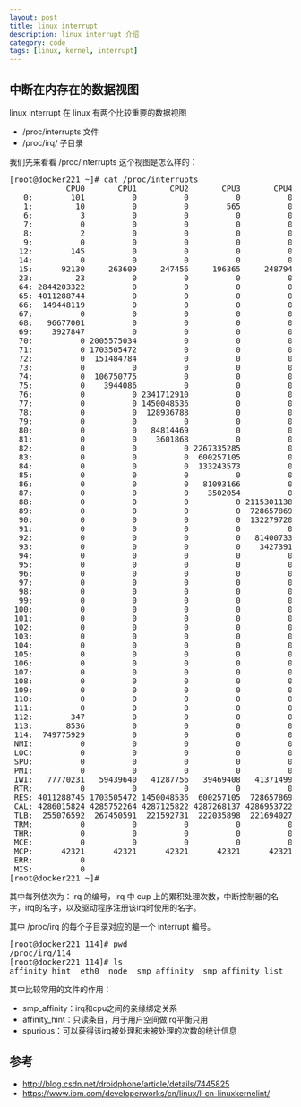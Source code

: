 ```yaml
---
layout: post
title: linux interrupt
description: linux interrupt 介绍
category: code
tags: [linux, kernel, interrupt]
---
```

## 中断在内存在的数据视图
linux interrupt 在 linux 有两个比较重要的数据视图

- /proc/interrupts 文件 
- /proc/irq/ 子目录

我们先来看看 /proc/interrupts 这个视图是怎么样的：

<pre class="nowordwrap">
[root@docker221 ~]# cat /proc/interrupts 
            CPU0       CPU1       CPU2       CPU3       CPU4       CPU5       CPU6       CPU7       
   0:        101          0          0          0          0          0          0          0   IO-APIC-edge      timer
   1:         10          0          0        565          0          0          0          0  xen-pirq-ioapic-edge  i8042
   6:          3          0          0          0          0          0          0          0  xen-pirq-ioapic-edge  floppy
   7:          0          0          0          0          0          0          0          0  xen-pirq-ioapic-edge  parport0
   8:          2          0          0          0          0          0          0          0  xen-pirq-ioapic-edge  rtc0
   9:          0          0          0          0          0          0          0          0   IO-APIC-fasteoi   acpi
  12:        145          0          0          0          0          0          0        669  xen-pirq-ioapic-edge  i8042
  14:          0          0          0          0          0          0          0          0   IO-APIC-edge      ata_piix
  15:      92130     263609     247456     196365     248794     114265     192813   17237957   IO-APIC-edge      ata_piix
  23:         23          0          0          0          0          0          0         13  xen-pirq-ioapic-level  uhci_hcd:usb1
  64: 2844203322          0          0          0          0          0          0          0  xen-percpu-virq      timer0
  65: 4011288744          0          0          0          0          0          0          0  xen-percpu-ipi       resched0
  66:  149448119          0          0          0          0          0          0          0  xen-percpu-ipi       callfunc0
  67:          0          0          0          0          0          0          0          0  xen-percpu-virq      debug0
  68:   96677001          0          0          0          0          0          0          0  xen-percpu-ipi       callfuncsingle0
  69:    3927847          0          0          0          0          0          0          0  xen-percpu-ipi       spinlock0
  70:          0 2005575034          0          0          0          0          0          0  xen-percpu-virq      timer1
  71:          0 1703505472          0          0          0          0          0          0  xen-percpu-ipi       resched1
  72:          0  151484784          0          0          0          0          0          0  xen-percpu-ipi       callfunc1
  73:          0          0          0          0          0          0          0          0  xen-percpu-virq      debug1
  74:          0  106750775          0          0          0          0          0          0  xen-percpu-ipi       callfuncsingle1
  75:          0    3944086          0          0          0          0          0          0  xen-percpu-ipi       spinlock1
  76:          0          0 2341712910          0          0          0          0          0  xen-percpu-virq      timer2
  77:          0          0 1450048536          0          0          0          0          0  xen-percpu-ipi       resched2
  78:          0          0  128936788          0          0          0          0          0  xen-percpu-ipi       callfunc2
  79:          0          0          0          0          0          0          0          0  xen-percpu-virq      debug2
  80:          0          0   84814469          0          0          0          0          0  xen-percpu-ipi       callfuncsingle2
  81:          0          0    3601868          0          0          0          0          0  xen-percpu-ipi       spinlock2
  82:          0          0          0 2267335285          0          0          0          0  xen-percpu-virq      timer3
  83:          0          0          0  600257105          0          0          0          0  xen-percpu-ipi       resched3
  84:          0          0          0  133243573          0          0          0          0  xen-percpu-ipi       callfunc3
  85:          0          0          0          0          0          0          0          0  xen-percpu-virq      debug3
  86:          0          0          0   81093166          0          0          0          0  xen-percpu-ipi       callfuncsingle3
  87:          0          0          0    3502054          0          0          0          0  xen-percpu-ipi       spinlock3
  88:          0          0          0          0 2115301138          0          0          0  xen-percpu-virq      timer4
  89:          0          0          0          0  728657869          0          0          0  xen-percpu-ipi       resched4
  90:          0          0          0          0  132279720          0          0          0  xen-percpu-ipi       callfunc4
  91:          0          0          0          0          0          0          0          0  xen-percpu-virq      debug4
  92:          0          0          0          0   81400733          0          0          0  xen-percpu-ipi       callfuncsingle4
  93:          0          0          0          0    3427391          0          0          0  xen-percpu-ipi       spinlock4
  94:          0          0          0          0          0 2145376645          0          0  xen-percpu-virq      timer5
  95:          0          0          0          0          0  236524947          0          0  xen-percpu-ipi       resched5
  96:          0          0          0          0          0  132211572          0          0  xen-percpu-ipi       callfunc5
  97:          0          0          0          0          0          0          0          0  xen-percpu-virq      debug5
  98:          0          0          0          0          0   81880824          0          0  xen-percpu-ipi       callfuncsingle5
  99:          0          0          0          0          0    3590193          0          0  xen-percpu-ipi       spinlock5
 100:          0          0          0          0          0          0 2126495446          0  xen-percpu-virq      timer6
 101:          0          0          0          0          0          0 4269631923          0  xen-percpu-ipi       resched6
 102:          0          0          0          0          0          0  134202455          0  xen-percpu-ipi       callfunc6
 103:          0          0          0          0          0          0          0          0  xen-percpu-virq      debug6
 104:          0          0          0          0          0          0   81670546          0  xen-percpu-ipi       callfuncsingle6
 105:          0          0          0          0          0          0    3628607          0  xen-percpu-ipi       spinlock6
 106:          0          0          0          0          0          0          0 1584236686  xen-percpu-virq      timer7
 107:          0          0          0          0          0          0          0 2211547569  xen-percpu-ipi       resched7
 108:          0          0          0          0          0          0          0  131658570  xen-percpu-ipi       callfunc7
 109:          0          0          0          0          0          0          0          0  xen-percpu-virq      debug7
 110:          0          0          0          0          0          0          0   79512648  xen-percpu-ipi       callfuncsingle7
 111:          0          0          0          0          0          0          0    3875555  xen-percpu-ipi       spinlock7
 112:        347          0          0          0          0          0          4          0   xen-dyn-event     xenbus
 113:       8536          0          0          0          0          0          0  516134858   xen-dyn-event     blkif
 114:  749775929          0          0          0          0          0          0          0   xen-dyn-event     eth0
 NMI:          0          0          0          0          0          0          0          0   Non-maskable interrupts
 LOC:          0          0          0          0          0          0          0          0   Local timer interrupts
 SPU:          0          0          0          0          0          0          0          0   Spurious interrupts
 PMI:          0          0          0          0          0          0          0          0   Performance monitoring interrupts
 IWI:   77770231   59439640   41287756   39469408   41371499   41275040   40654227   41210691   IRQ work interrupts
 RTR:          0          0          0          0          0          0          0          0   APIC ICR read retries
 RES: 4011288745 1703505472 1450048536  600257105  728657869  236524947 4269631923 2211547569   Rescheduling interrupts
 CAL: 4286015824 4285752264 4287125822 4287268137 4286953722 4287128322 4287081469 4286621008   Function call interrupts
 TLB:  255076592  267450591  221592731  222035898  221694027  221931370  223758828  219517506   TLB shootdowns
 TRM:          0          0          0          0          0          0          0          0   Thermal event interrupts
 THR:          0          0          0          0          0          0          0          0   Threshold APIC interrupts
 MCE:          0          0          0          0          0          0          0          0   Machine check exceptions
 MCP:      42321      42321      42321      42321      42321      42321      42321      42321   Machine check polls
 ERR:          0
 MIS:          0
[root@docker221 ~]#
</pre>

其中每列依次为：irq 的编号，irq 中 cup 上的累积处理次数，中断控制器的名字，irq的名字，以及驱动程序注册该irq时使用的名字。

其中 /proc/irq 的每个子目录对应的是一个 interrupt 编号。

<pre>
[root@docker221 114]# pwd
/proc/irq/114
[root@docker221 114]# ls
affinity_hint  eth0  node  smp_affinity  smp_affinity_list  spurious
</pre>

其中比较常用的文件的作用：

- smp_affinity：irq和cpu之间的亲缘绑定关系
- affinity_hint：只读条目，用于用户空间做irq平衡只用
- spurious：可以获得该irq被处理和未被处理的次数的统计信息

## 参考

- http://blog.csdn.net/droidphone/article/details/7445825
- https://www.ibm.com/developerworks/cn/linux/l-cn-linuxkernelint/

[-10]:    http://hushi55.github.io/  "-10"
